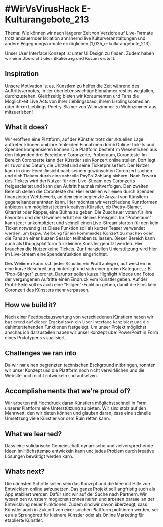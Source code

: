 # #WirVsVirusHack E-Kulturangebote_213
Thema: Wie können wir nach längerer Zeit von Verzicht auf Live-Formate trotz andauernder Isolation annähernd live Kulturveranstaltungen und andere Begegnungsformate ermöglichen (1_025_e-kulturangebote_213).

Unser User Interface Konzept ist unter UI Design zu finden.
Zudem haben wir eine Übersicht über Skalierung und Kosten erstellt.

## Inspiration
Unsere Motivation ist es, Künstlern zu helfen die Zeit während des Auftrittsverbotes, in der überlebenswichtige Einnahmen restlos wegfallen, durchzustehen. Gleichzeitig bieten wir Konsumenten und Fans die Möglichkeit Live Acts von ihrer Lieblingsband, ihrem Lieblingscomedian oder ihrem Lieblings-Poetry-Slamer von Wohnzimmer zu Wohnzimmer aus mitzuerleben!

## What it does?
Wir eröffnen eine Plattform, auf der Künstler trotz der aktuellen Lage auftreten können und ihre fehlenden Einnahmen durch Online-Tickets und Spenden kompensieren können. Die Plattform besteht im Wesentlichen aus den folgenden drei Bereichen: Coronzerte, Proberaum, Coronteste. Im Bereich Coronzerte kann der Künstler sein Konzert online stellen. Dort legt er zuvor das Datum, die Uhrzeit und seine Ticketpreise fest. Der Nutzer kann in einer Feed-Ansicht nach seinem gewünschten Coronzert suchen und sich Tickets durch eine schnelle PayPal Zahlung sichern. Nach Erwerb des Tickets wird der Nutzer für den Live-Stream des Coronzerts freigeschaltet und kann den Auftritt hautnah mitverfolgen. Den zweiten Bereich stellen die Coronteste dar. Hier erstellen wir einen durch Spenden finanzierten Wettbewerb, an dem eine begrenzte Anzahl von Künstlern gegeneinander antreten kann. Hier möchten wir verschiedene Kunstformen anbieten, um möglichst jedem kreativen Künstler, ob Poetry-Slamer, Gitarrist oder Rapper, eine Bühne zu geben. Die Zuschauer voten für ihre Favoriten und der Gewinner erhält ein kleines Preisgeld. Im "Proberaum" kann jeder unkompliziert und schnell einen Live-Stream starten für den kein Ticket notwendig ist. Diese Funktion soll als kurzer Teaser verwendet werden, um bspw. Werbung für ein kommendes Konzert zu machen oder die Fans an einer kurzen Session teilhaben zu lassen. Dieser Bereich kann auch als Übungsplattform für kleinere Künstler genutzt werden. Hier brauchen die Nutzer keine Tickets. Zur finanziellen Unterstützung wird hier im Live-Stream eine Spendenfunktion eingerichtet.

Des Weiteren kann sich jeder Künstler ein Profil anlegen, auf welchem er eine kurze Beschreibung hinterlegt und sich einer groben Kategorie, z.B. "Pop-Sänger" zuordnet. Darunter sollen kurze Highlight Videos und Fotos der vergangenen Auftritte einen Eindruck vom Künstler geben. Auf der Profil-Seite soll es auch eine "Folgen"-Funktion geben, damit die Fans kein Coronzert des Künstlers mehr verpassen.

## How we build it?
Nach einer Feedbackauswertung von verschiedenen Künstlern haben wir basierend auf diesen Ergebnissen ein User-Interface konzipiert und die dahinterstehenden Funktionen festgelegt. Um unser Projekt möglichst anschaulich darzustellen haben wir unser Konzept über PowerPoint in Form eines Prototypens visualisiert.

## Challenges we ran into
Da wir nur einen begrenzten technischen Background mitbringen, konnten wir unser Konzept und die Plattform noch nicht verwirklichen und die Website noch nicht entwickeln und aufsetzen.

## Accomplishements that we're proud of?
Wir arbeiten mit Hochdruck daran Künstlern möglichst schnell in Form unserer Plattform eine Unterstützung zu bieten. Wir sind stolz auf den Mehrwert, den wir bieten können und glauben daran, dass eine schnelle Umsetzung viele Künstler vor dem Ruin retten kann.
## What we learned?
Dass eine solidarische Gemeinschaft dynamische und vielversprechende Ideen im Höchsttempo entwickeln kann und jedes Problem durch kreative Lösungen bewältigt werden kann.

## Whats next?
Die nächsten Schritte sollen sein das Konzept und die Idee mit Hilfe von Entwicklern online aufzusetzen. Das ganze Projekt soll langfristig auch als App etabliert werden. Dafür sind wir auf der Suche nach Partnern. Wir wollen den Künstlern möglichst schnell helfen und arbeiten parallel an der Entwicklung neuer Funktionen. Zudem sind wir davon überzeugt, dass Künstler auch in Zukunft von einer solchen Plattform profitieren werden, sei es als Sprungbrett für kleinere Künstler oder als Online Marketing für etablierte Künstler.
